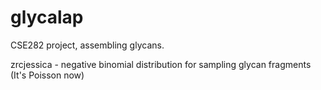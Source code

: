 # glycalap
CSE282 project, assembling glycans.

zrcjessica - negative binomial distribution for sampling glycan fragments (It's Poisson now)
